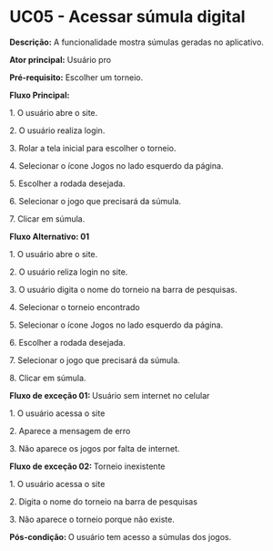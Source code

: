 # UC05 - Acessar súmula digital

<p><b>Descrição:</b> A funcionalidade mostra súmulas geradas no aplicativo.</p>
<p><b>Ator principal:</b> Usuário pro</p>
<p><b>Pré-requisito:</b> Escolher um torneio. </p>
<b>Fluxo Principal:</b>
<p class = "text-justify">1. O usuário abre o site.</p>
<p class = "text-justify">2. O usuário realiza login.</p>
<p class = "text-justify">3. Rolar a tela inicial para escolher o torneio.</p>
<p class = "text-justify">4. Selecionar o ícone Jogos no lado esquerdo da página.</p>
<p class = "text-justify">5. Escolher a rodada desejada.</p>
<p class = "text-justify">6. Selecionar o jogo que precisará da súmula.</p>
<p class = "text-justify">7. Clicar em súmula.</p>
<p><b>Fluxo Alternativo: 01</b> </p>
<p class = "text-justify">1. O usuário abre o site.</p>
<p class = "text-justify">2. O usuário reliza login no site.</p>
<p class = "text-justify">3. O usuário digita o nome do torneio na barra de pesquisas.</p>
<p class = "text-justify">4. Selecionar o torneio encontrado</p>
<p class = "text-justify">5. Selecionar o ícone Jogos no lado esquerdo da página.</p>
<p class = "text-justify">6. Escolher a rodada desejada.</p>
<p class = "text-justify">7. Selecionar o jogo que precisará da súmula.</p>
<p class = "text-justify">8. Clicar em súmula.</p>
<b>Fluxo de exceção 01: </b>Usuário sem internet no celular
<p class = "text-justify">1. O usuário acessa o site</p>
<p class = "text-justify">2. Aparece a mensagem de erro</p>
<p class = "text-justify">3. Não aparece os jogos por falta de internet.</p>
<b>Fluxo de exceção 02: </b>Torneio inexistente 
<p class = "text-justify">1. O usuário acessa o site</p>
<p class = "text-justify">2. Digita o nome do torneio na barra de pesquisas</p>
<p class = "text-justify">3. Não aparece o torneio porque não existe.</p>


<p class = "text-justify"><b>Pós-condição: </b>O usuário tem acesso a súmulas dos jogos. </p>